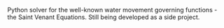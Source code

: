 Python solver for the well-known water movement governing functions - the Saint Venant Equations.
Still being developed as a side project.
